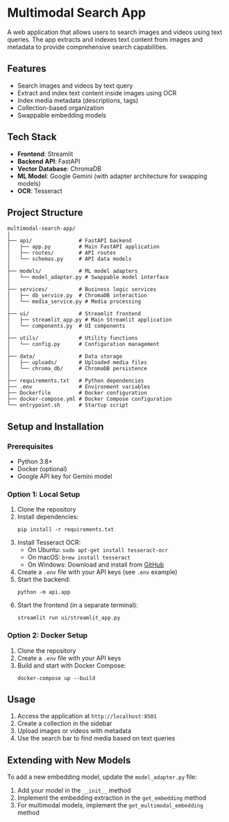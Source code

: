 # Multimodal Search App

A web application that allows users to search images and videos using text queries. The app extracts and indexes text content from images and metadata to provide comprehensive search capabilities.

## Features

- Search images and videos by text query
- Extract and index text content inside images using OCR
- Index media metadata (descriptions, tags)
- Collection-based organization
- Swappable embedding models

## Tech Stack

- **Frontend**: Streamlit
- **Backend API**: FastAPI
- **Vector Database**: ChromaDB
- **ML Model**: Google Gemini (with adapter architecture for swapping models)
- **OCR**: Tesseract

## Project Structure

```
multimodal-search-app/
│
├── api/               # FastAPI backend
│   ├── app.py         # Main FastAPI application
│   ├── routes/        # API routes
│   └── schemas.py     # API data models
│
├── models/            # ML model adapters
│   └── model_adapter.py # Swappable model interface
│
├── services/          # Business logic services
│   ├── db_service.py  # ChromaDB interaction
│   └── media_service.py # Media processing
│
├── ui/                # Streamlit frontend
│   ├── streamlit_app.py # Main Streamlit application
│   └── components.py  # UI components
│
├── utils/             # Utility functions
│   └── config.py      # Configuration management
│
├── data/              # Data storage
│   ├── uploads/       # Uploaded media files
│   └── chroma_db/     # ChromaDB persistence
│
├── requirements.txt   # Python dependencies
├── .env               # Environment variables
├── Dockerfile         # Docker configuration
├── docker-compose.yml # Docker Compose configuration
└── entrypoint.sh      # Startup script
```

## Setup and Installation

### Prerequisites

- Python 3.8+
- Docker (optional)
- Google API key for Gemini model

### Option 1: Local Setup

1. Clone the repository
2. Install dependencies:
   ```
   pip install -r requirements.txt
   ```
3. Install Tesseract OCR:
   - On Ubuntu: `sudo apt-get install tesseract-ocr`
   - On macOS: `brew install tesseract`
   - On Windows: Download and install from [GitHub](https://github.com/UB-Mannheim/tesseract/wiki)
4. Create a `.env` file with your API keys (see `.env` example)
5. Start the backend:
   ```
   python -m api.app
   ```
6. Start the frontend (in a separate terminal):
   ```
   streamlit run ui/streamlit_app.py
   ```

### Option 2: Docker Setup

1. Clone the repository
2. Create a `.env` file with your API keys
3. Build and start with Docker Compose:
   ```
   docker-compose up --build
   ```

## Usage

1. Access the application at `http://localhost:8501`
2. Create a collection in the sidebar
3. Upload images or videos with metadata
4. Use the search bar to find media based on text queries

## Extending with New Models

To add a new embedding model, update the `model_adapter.py` file:

1. Add your model in the `__init__` method
2. Implement the embedding extraction in the `get_embedding` method
3. For multimodal models, implement the `get_multimodal_embedding` method
